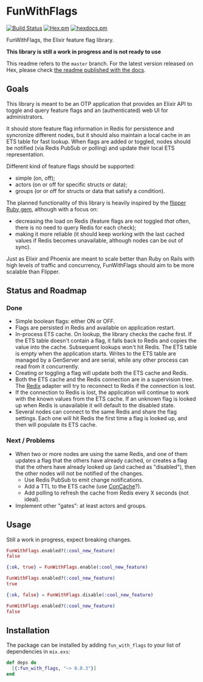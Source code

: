 # FunWithFlags

[![Build Status](https://travis-ci.org/tompave/fun_with_flags.svg?branch=master)](https://travis-ci.org/tompave/fun_with_flags)
[![Hex.pm](https://img.shields.io/hexpm/v/fun_with_flags.svg)](https://hex.pm/packages/fun_with_flags)
[![hexdocs.pm](https://img.shields.io/badge/docs-0.0.3-brightgreen.svg)](https://hexdocs.pm/fun_with_flags/)

FunWithFlags, the Elixir feature flag library.

**This library is still a work in progress and is not ready to use**

This readme refers to the `master` branch. For the latest version released on Hex, please check [the readme published with the docs](https://hexdocs.pm/fun_with_flags/readme.html).

## Goals

This library is meant to be an OTP application that provides an Elixir API to toggle and query feature flags and an (authenticated) web UI for administrators.

It should store feature flag information in Redis for persistence and syncronize different nodes, but it should also maintain a local cache in an ETS table for fast lookup. When flags are added or toggled, nodes should be notified (via Redis PubSub or polling) and update their local ETS representation.

Different kind of feature flags should be supported:
* simple (on, off);
* actors (on or off for specific structs or data);
* groups (or or off for structs or data that satisfy a condition).

The planned functionality of this library is heavily inspired by the [flipper Ruby gem](https://github.com/jnunemaker/flipper), although with a focus on:
* decreasing the load on Redis (feature flags are not toggled _that_ often, there is no need to query Redis for each check);
* making it more reliable (it should keep working with the last cached values if Redis becomes unavailable, although nodes can be out of sync).

Just as Elixir and Phoenix are meant to scale better than Ruby on Rails with high levels of traffic and concurrency, FunWithFlags should aim to be more scalable than Flipper.

## Status and Roadmap

### Done

* Simple boolean flags: either ON or OFF.
* Flags are persisted in Redis and available on application restart.
* In-process ETS cache. On lookup, the library checks the cache first. If the ETS table doesn't contain a flag, it falls back to Redis and copies the value into the cache. Subsequent lookups won't hit Redis. The ETS table is empty when the application starts. Writes to the ETS table are managed by a GenServer and are serial, while any other process can read from it concurrently.
* Creating or toggling a flag will update both the ETS cache and Redis.
* Both the ETS cache and the Redis connection are in a supervision tree. The [Redix](https://hex.pm/packages/redix) adapter will try to reconnect to Redis if the connection is lost.
* If the connection to Redis is lost, the application will continue to work with the known values from the ETS cache. If an unknown flag is looked up when Redis is unavailable it will default to the disabled state.
* Several nodes can connect to the same Redis and share the flag settings. Each one will hit Redis the first time a flag is looked up, and then will populate its ETS cache.

### Next / Problems

* When two or more nodes are using the same Redis, and one of them updates a flag that the others have already cached, or creates a flag that the others have already looked up (and cached as "disabled"), then the other nodes will not be notified of the changes.
    * Use Redis PubSub to emit change notifications.
    * Add a TTL to the ETS cache (use [ConCache](https://hex.pm/packages/con_cache)?).
    * Add polling to refresh the cache from Redis every X seconds (not ideal).
* Implement other "gates": at least actors and groups.


## Usage

Still a work in progress, expect breaking changes.

```elixir
FunWithFlags.enabled?(:cool_new_feature)
false

{:ok, true} = FunWithFlags.enable(:cool_new_feature)

FunWithFlags.enabled?(:cool_new_feature)
true

{:ok, false} = FunWithFlags.disable(:cool_new_feature)

FunWithFlags.enabled?(:cool_new_feature)
false
```


## Installation

The package can be installed by adding `fun_with_flags` to your list of dependencies in `mix.exs`:

```elixir
def deps do
  [{:fun_with_flags, "~> 0.0.3"}]
end
```


